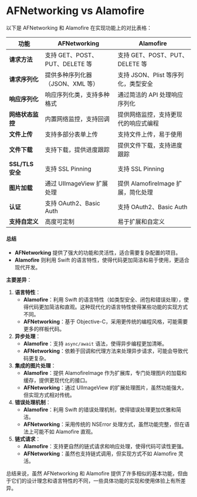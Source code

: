 # AFNetworking vs Alamofire

以下是 AFNetworking 和 Alamofire 在实现功能上的对比表格：

| 功能             | AFNetworking             | Alamofire                 |
| -------------- | ------------------------ | ------------------------- |
| **请求方法**       | 支持 GET、POST、PUT、DELETE 等 | 支持 GET、POST、PUT、DELETE 等  |
| **请求序列化**      | 提供多种序列化器（JSON、XML 等）     | 支持 JSON、Plist 等序列化，类型安全   |
| **响应序列化**      | 响应序列化类，支持多种格式            | 通过简洁的 API 处理响应序列化         |
| **网络状态监控**     | 内置网络监控，支持回调              | 提供网络监控，支持更现代的响应式编程        |
| **文件上传**       | 支持多部分表单上传                | 支持文件上传，易于使用               |
| **文件下载**       | 支持下载，提供进度跟踪              | 提供文件下载，支持进度跟踪             |
| **SSL/TLS 安全** | 支持 SSL Pinning           | 支持 SSL Pinning            |
| **图片加载**       | 通过 UIImageView 扩展处理      | 提供 AlamofireImage 扩展，简化处理 |
| **认证**         | 支持 OAuth2、Basic Auth     | 支持 OAuth2、Basic Auth      |
| **支持自定义**      | 高度可定制                    | 易于扩展和自定义                  |

#### 总结

* **AFNetworking** 提供了强大的功能和灵活性，适合需要复杂配置的项目。
* **Alamofire** 则利用 Swift 的语言特性，使得代码更加简洁和易于使用，更适合现代开发。



**主要差异**：

1. **语言特性**：
   * **Alamofire**：利用 Swift 的语言特性（如类型安全、闭包和错误处理），使得代码更加简洁和直观。这种现代化的语言特性使得某些功能的实现方式不同。
   * **AFNetworking**：基于 Objective-C，采用更传统的编程风格，可能需要更多的样板代码。
2. **异步处理**：
   * **Alamofire**：支持 `async/await` 语法，使得异步编程更加清晰。
   * **AFNetworking**：依赖于回调和代理方法来处理异步请求，可能会导致代码更复杂。
3. **集成的图片处理**：
   * **Alamofire**：提供 AlamofireImage 作为扩展库，专门处理图片的加载和缓存，提供更现代化的接口。
   * **AFNetworking**：通过 UIImageView 的扩展处理图片，虽然功能强大，但实现方式相对传统。
4. **错误处理机制**：
   * **Alamofire**：利用 Swift 的错误处理机制，使得错误处理更加优雅和简洁。
   * **AFNetworking**：采用传统的 NSError 处理方式，虽然功能完整，但在语法上可能不如 Alamofire 直观。
5. **链式请求**：
   * **Alamofire**：支持更自然的链式请求和响应处理，使得代码可读性更强。
   * **AFNetworking**：虽然也支持链式调用，但实现方式不如 Alamofire 灵活。

总结来说，虽然 AFNetworking 和 Alamofire 提供了许多相似的基本功能，但由于它们的设计理念和语言特性的不同，一些具体功能的实现和使用体验上有所差异。
